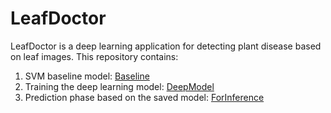 # LeafDoctor
LeafDoctor is a deep learning application for detecting plant disease based on leaf images. 
This repository contains:
  1. SVM baseline model: [Baseline](SVM_BaseModel.ipynb)
  2. Training the deep learning model: [DeepModel](DeepModel_GPU.ipynb)
  3. Prediction phase based on the saved model: [ForInference](DeepModel4inf_GPU.ipynb)
  
